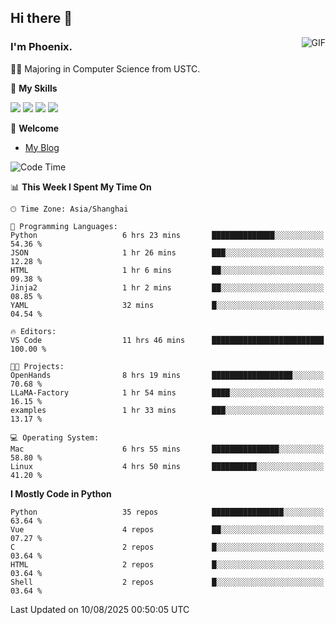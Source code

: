 ## Hi there 👋
<img align="right" alt="GIF" src="https://raw.githubusercontent.com/JoeyBling/JoeyBling/master/pic/pusheencode.gif" />

### I'm Phoenix.

👨‍🎓 Majoring in Computer Science from USTC.

🌟 **My Skills**

![](https://img.shields.io/badge/-Python-3e74a2?style=flat-square&logo=Python&logoColor=fff)
![](https://img.shields.io/badge/-C++-9f62a5?style=flat&logo=cplusplus&logoColor=white)
![](https://img.shields.io/badge/-Linux-185886?style=flat-square&logo=Linux&logoColor=fff)
![](https://img.shields.io/badge/-Rust-ff4136?style=flat-square&logo=Rust&logoColor=fff)

💬 **Welcome**

- [My Blog](https://ysy-phoenix.github.io/)

<!--START_SECTION:waka-->
![Code Time](http://img.shields.io/badge/Code%20Time-1%2C753%20hrs%209%20mins-blue)

📊 **This Week I Spent My Time On** 

```text
🕑︎ Time Zone: Asia/Shanghai

💬 Programming Languages: 
Python                   6 hrs 23 mins       ██████████████░░░░░░░░░░░   54.36 % 
JSON                     1 hr 26 mins        ███░░░░░░░░░░░░░░░░░░░░░░   12.28 % 
HTML                     1 hr 6 mins         ██░░░░░░░░░░░░░░░░░░░░░░░   09.38 % 
Jinja2                   1 hr 2 mins         ██░░░░░░░░░░░░░░░░░░░░░░░   08.85 % 
YAML                     32 mins             █░░░░░░░░░░░░░░░░░░░░░░░░   04.54 % 

🔥 Editors: 
VS Code                  11 hrs 46 mins      █████████████████████████   100.00 % 

🐱‍💻 Projects: 
OpenHands                8 hrs 19 mins       ██████████████████░░░░░░░   70.68 % 
LLaMA-Factory            1 hr 54 mins        ████░░░░░░░░░░░░░░░░░░░░░   16.15 % 
examples                 1 hr 33 mins        ███░░░░░░░░░░░░░░░░░░░░░░   13.17 % 

💻 Operating System: 
Mac                      6 hrs 55 mins       ███████████████░░░░░░░░░░   58.80 % 
Linux                    4 hrs 50 mins       ██████████░░░░░░░░░░░░░░░   41.20 % 
```

**I Mostly Code in Python** 

```text
Python                   35 repos            ████████████████░░░░░░░░░   63.64 % 
Vue                      4 repos             ██░░░░░░░░░░░░░░░░░░░░░░░   07.27 % 
C                        2 repos             █░░░░░░░░░░░░░░░░░░░░░░░░   03.64 % 
HTML                     2 repos             █░░░░░░░░░░░░░░░░░░░░░░░░   03.64 % 
Shell                    2 repos             █░░░░░░░░░░░░░░░░░░░░░░░░   03.64 % 
```




 Last Updated on 10/08/2025 00:50:05 UTC
<!--END_SECTION:waka-->

<!--
**ysy-phoenix/ysy-phoenix** is a ✨ _special_ ✨ repository because its `README.md` (this file) appears on your GitHub profile.

Here are some ideas to get you started:

- 🔭 I’m currently working on ...
- 🌱 I’m currently learning ...
- 👯 I’m looking to collaborate on ...
- 🤔 I’m looking for help with ...
- 💬 Ask me about ...
- 📫 How to reach me: ...
- 😄 Pronouns: ...
- ⚡ Fun fact: ...
-->
